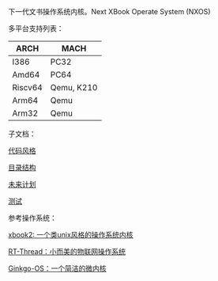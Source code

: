 下一代文书操作系统内核。Next XBook Operate System (NXOS)

多平台支持列表：

| ARCH    | MACH       |
| ------- | ---------- |
| I386    | PC32       |
| Amd64   | PC64       |
| Riscv64 | Qemu, K210 |
| Arm64   | Qemu       |
| Arm32   | Qemu       |



子文档：

[代码风格](Docs/CodeStyle.md) 

[目录结构](Docs/Catalog.md) 

[未来计划](Docs/Plan.md)  

[测试](Docs/Test.md)  

参考操作系统：  

[xbook2: 一个类unix风格的操作系统内核](https://gitee.com/hzc1998/xbook2) 

[RT-Thread：小而美的物联网操作系统](https://gitee.com/rtthread/rt-thread) 

[Ginkgo-OS：一个简洁的微内核](https://gitee.com/891085309/Ginkgo-OS)  

